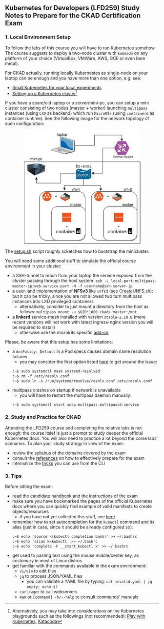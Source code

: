 ## Kubernetes for Developers (LFD259) Study Notes to Prepare for the CKAD Certification Exam

### 1. Local Environment Setup

To follow the labs of this course you will have to run Kubernetes somehow. The course suggests to deploy a two-node cluster with `kubeadm` on any platform of your choice (VirtualBox, VMWare, AWS, GCE or even bare metal).

For CKAD actually, running locally Kubernestes as single-node on your laptop can be enough and you have more than one option, e.g. see:
- [Small Kubernetes for your local experiments](https://blog.flant.com/small-local-kubernetes-comparison/)
- [Setting up a Kubernetes cluster](https://www.armosec.io/blog/setting-up-kubernetes-cluster/)[^1]

If you have a spare/old laptop or a server/mini-pc, you can setup a mini cluster consisting of two nodes (master + worker) launching `multipass` instances (using `LXD` as backend) which run `MicroK8s` (using `containerd` as container runtime). See the following image for the network topology of such configuration:

<p align="center">
    <img src="mini-cluster-netword-diagram.jpg"/>
</p>

The [setup.sh](setup.sh) script roughly scketches how to bootstrap the minicluster.

You will need some additional stuff to simulate the official course environment in your cluster:
- a SSH-tunnel to reach from your laptop the service exposed from the cluster passing through the host system: `ssh -L local-port:multipass-master-ip:web-service-port -N -f username@ssh-server-ip`
- a user-land implementation of **NFSv3** like `unfsd` (see [CreateUNFS.sh](CreateUNFS.sh)): but it can be tricky, since you are not allowed two turn multipass instances into LXD privileged containers
  - alternatively, consider to just mount a directory from the host as follows: `multipass mount -u $UID:1000 ckad/ master:/mnt`
- a **linkerd** service-mesh installed with version `stable-2.10.0` (more recent versions will not work with latest ingress-nginx version you will be required to install)
  - otherwise use the microk8s specific [add-on](https://microk8s.io/docs/addon-linkerd)

Please, be aware that this setup has some limitations:
- a `dnsPolicy: Default` in a Pod specs causes domain name resolution failures
  - you may consider the first option listed [here](https://gist.github.com/superseb/f6894ddbf23af8e804ed3fe44dd48457#file-defaultdns-md) to get around the issue:
  ```
  :~$ sudo systemctl mask systemd-resolved
  :~$ rm -f /etc/resolv.conf
  :~$ sudo ln -s /run/systemd/resolve/resolv.conf /etc/resolv.conf
  ```
- multipass crashes on startup if network is unavailable
  - you will have to restart the multipass daemon manually:
  ```
  :~$ sudo systemctl start snap.multipass.multipassd.service
  ```

### 2. Study and Practice for CKAD

Attending the LFD259 course and completing the relative labs is not enough: the course itslef is just a prompt to study deeper the official Kubernetes docs. You will also need to practice a lot beyond the corse labs' scenarios.
To plan your study strategy in view of the exam:
- review the [syllabus](syllabus.md) of the domains covered by the exam
- consult the [references](references.md) on how to effectively prepare for the exam
- internalize the [tricks](tricks.md) you can use from the CLI

### 3. Tips

Before sitting the exam:
- read the [candidate handbook](https://docs.linuxfoundation.org/tc-docs/certification/lf-candidate-handbook) and the [instructions](https://docs.linuxfoundation.org/tc-docs/certification/tips-cka-and-ckad) of the exam
- make sure you have bookmarked the pages of the official Kubernetes docs where you can quickly find example of valid manifests to create objects/resources
  - if you have not yet collected this stuff, see [here](https://github.com/reetasingh/CKAD-Bookmarks)
- remember how to set autocompletion for the `kubectl` command and its alias (just in case, since it should be already configured so):
  ```
  :~$ echo 'source <(kubectl completion bash)' >> ~/.bashrc
  :~$ echo 'alias k=kubectl' >> ~/.bashrc
  :~$ echo 'complete -F __start_kubectl k' >> ~/.bashrc
  ```
- get used to pasting text using the mouse middle/center key, as customary in most of Linux distros
- get familiar with the commands available in the exam environment:
  - `vi/vim` to edit files
  - `jq` to process JSON/YAML files
    - you can validate a YAML file by typing: `cat invalid.yaml | jq empty; echo $?`
  - `curl/wget` to call webservers
  - `man` or `[command] -h/--help` to consult commands' manuals

[^1]: Alternatively, you may take into considerations online Kubernetes playgrounds such as the followings (not recommended): [Play with Kubernetes](https://labs.play-with-k8s.com/), [Katacoda](https://www.katacoda.com/courses/kubernetes/playground)
